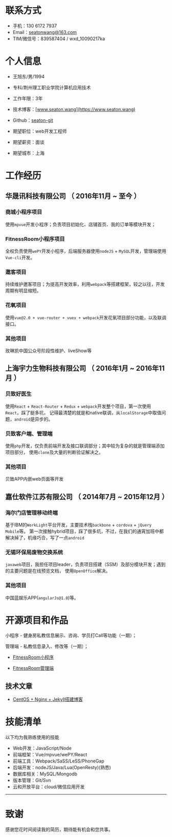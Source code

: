 
# 联系方式

- 手机：130 6172 7937
- Email：seatonwang@163.com
- TIM/微信号：839587404 / wxd_10090217ka


# 个人信息

 - 王旭东/男/1994
 - 专科/荆州理工职业学院计算机应用技术 
 - 工作年限：3年
 - 技术博客：[www.seaton.wang](https://www.seaton.wang)
 - Github：[seaton-git](https://github.com/seaton-git)

 - 期望职位：web开发工程师
 - 期望薪资：面谈
 - 期望城市：上海


# 工作经历


## 华晟讯科技有限公司 （ 2016年11月 ~ 至今 ）

### 商城小程序项目

使用`mpvue`开发小程序；负责项目初始化、店铺首页、我的订单等模块开发；

### FitnessRoom小程序项目

全权负责使用`wePY`开发小程序，后端服务器使用`nodeJS` + `MySQL`开发，管理端使用`Vue-cli`开发。

### 邀客项目 

持续维护邀客项目；为提高开发效率，利用`webpack`等搭建框架，较之以往，开发周期有明显缩短。

### 花氧项目

使用`vue@2.0 + vue-router + vuex + webpack`开发花氧项目部分功能，以及联调接口。

### 其他项目

玫琳凯中国公众号阶段性维护、liveShow等


## 上海宇力生物科技有限公司 （ 2016年1月 ~ 2016年11月 ）

### 贝致好医生 

使用`React` + `React-Router` + `Redux` + `webpack`开发整个项目，第一次使用`React`，踩了挺多坑，
记得最清楚的就是和native联调，从`localStorage`中取值问题，`android`是异步的。

### 贝致客户端、管理端

使用`php`开发，仅负责前端开发及接口联调部分；其中较为复杂的就是管理端添加项目部分，
使用`clone`及大量的判断验证解决之。

### 其他项目

贝致APP内嵌web页面等开发


## 嘉仕软件江苏有限公司 （ 2014年7月 ~ 2015年12月 ）

### 海尔门店管理移动终端

基于IBM的`WorkLight`平台开发，主要技术栈`backbone` + `cordova` + `jQuery Mobile`等。
第一次接触hybrid项目，踩了很多坑，不过，在我们的通宵加班中都解决掉了，机缘巧合，写了一点`android`
  
### 无锡环保局废物交换系统

`javaweb`项目，我担任项目leader，负责项目搭建（SSM）及部分模块开发；遇到的主要问题是在线预览文档，
使用`OpenOffice`解决。

### 其他项目

中国蓝娱乐APP(`angularJs@1.0`)等。
  
# 开源项目和作品

小程序 - 健身房私教信息展示、咨询、学员打Call等功能（一期）；

管理端 - 私教信息录入、修改等（一期）；

 - [FitnessRoom小程序](https://github.com/seaton-git/gym)

 - [FitnessRoom管理端](https://github.com/seaton-git/nodeDemo)


## 技术文章

  - [CentOS + Nginx + Jekyll搭建博客](https://www.seaton.wang/2018/03/12/centos-init/)
    
    
# 技能清单

以下均为我熟练使用的技能

- Web开发：JavaScript/Node
- 前端框架：Vue/mpvue/wePY/React
- 前端工具：Webpack/SaSS/LeSS/PhoneGap
- 后端开发：nodeJS/Java/Lua(OpenResty)(熟悉)
- 数据库相关：MySQL/Mongodb
- 版本管理：Git/Svn
- 云和开放平台：cloud/微信应用开发
      
---      
# 致谢
感谢您花时间阅读我的简历，期待能有机会和您共事。
      